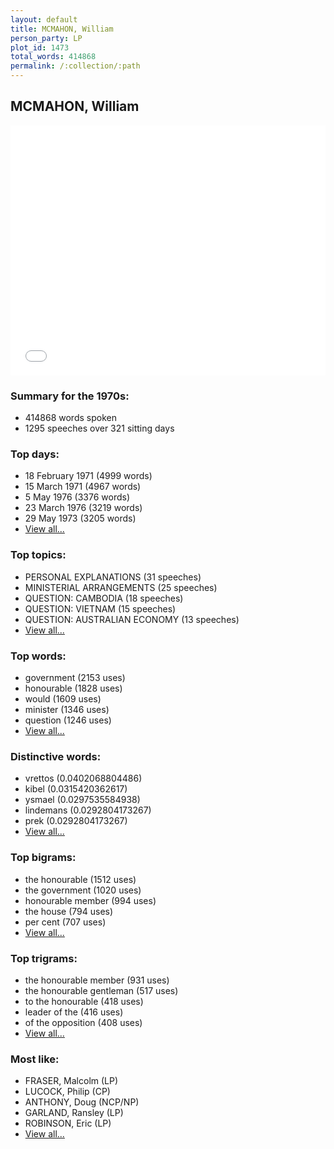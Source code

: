 ```yaml
---
layout: default
title: MCMAHON, William
person_party: LP
plot_id: 1473
total_words: 414868
permalink: /:collection/:path
---
```


## MCMAHON, William

<iframe width="100%" height="400" frameborder="0" scrolling="no" src="//plot.ly/~wragge/1473.embed"></iframe>


### Summary for the 1970s:

* 414868 words spoken
* 1295 speeches over 321 sitting days


### Top days:

* 18 February 1971 (4999 words)
* 15 March 1971 (4967 words)
* 5 May 1976 (3376 words)
* 23 March 1976 (3219 words)
* 29 May 1973 (3205 words)
* [View all...](days/)


### Top topics:

* PERSONAL EXPLANATIONS (31 speeches)
* MINISTERIAL ARRANGEMENTS (25 speeches)
* QUESTION: CAMBODIA (18 speeches)
* QUESTION: VIETNAM (15 speeches)
* QUESTION: AUSTRALIAN ECONOMY (13 speeches)
* [View all...](topics/)


### Top words:

* government (2153 uses)
* honourable (1828 uses)
* would (1609 uses)
* minister (1346 uses)
* question (1246 uses)
* [View all...](words/)


### Distinctive words:

* vrettos (0.0402068804486)
* kibel (0.0315420362617)
* ysmael (0.0297535584938)
* lindemans (0.0292804173267)
* prek (0.0292804173267)
* [View all...](sig_words/)


### Top bigrams:

* the honourable (1512 uses)
* the government (1020 uses)
* honourable member (994 uses)
* the house (794 uses)
* per cent (707 uses)
* [View all...](bigrams/)


### Top trigrams:

* the honourable member (931 uses)
* the honourable gentleman (517 uses)
* to the honourable (418 uses)
* leader of the (416 uses)
* of the opposition (408 uses)
* [View all...](trigrams/)


### Most like:

* FRASER, Malcolm (LP)
* LUCOCK, Philip (CP)
* ANTHONY, Doug (NCP/NP)
* GARLAND, Ransley (LP)
* ROBINSON, Eric (LP)
* [View all...](similarities/)
